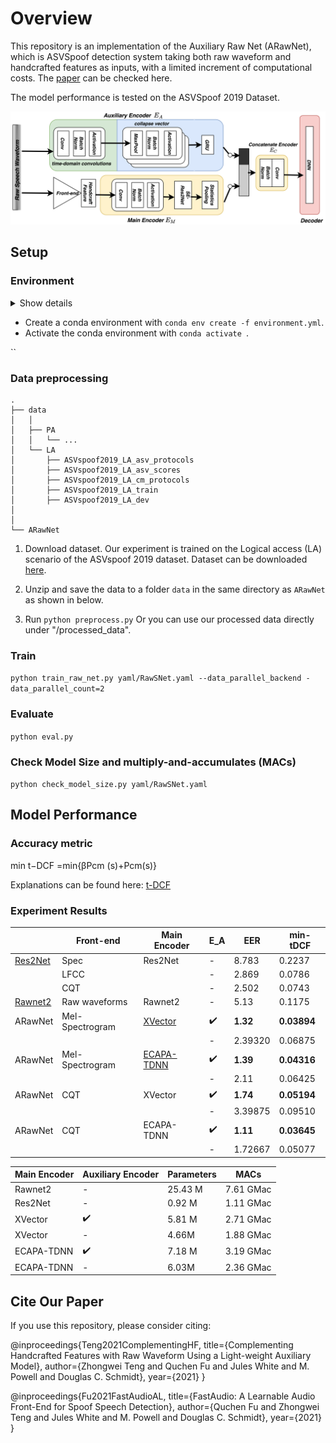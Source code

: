 # Overview

This repository is an implementation of the Auxiliary Raw Net (ARawNet), which is ASVSpoof detection system taking both raw waveform and handcrafted features as inputs, with a limited increment of computational costs. The [paper](https://arxiv.org/abs/2109.02773) can be checked here.

The model performance is tested on the ASVSpoof 2019 Dataset.


![Overview](imgs/ARawNet-model-structure.png)

## Setup 

### Environment

<details><summary>Show details</summary>
<p>

* speechbrain==0.5.7
* pandas
* torch==1.9.1
* torchaudio==0.9.1
* nnAudio==0.2.6
* ptflops==0.6.6

</p>
</details>

-   Create a conda environment with  `conda env create -f environment.yml`.
-   Activate the conda environment with  `conda activate `.


``

### Data preprocessing
    .
    ├── data                       
    │   │
    │   ├── PA                  
    │   │   └── ...
    │   └── LA           
    │       ├── ASVspoof2019_LA_asv_protocols
    │       ├── ASVspoof2019_LA_asv_scores
    │       ├── ASVspoof2019_LA_cm_protocols
    │       ├── ASVspoof2019_LA_train
    │       ├── ASVspoof2019_LA_dev
    │       
    │
    └── ARawNet

1. Download dataset. Our experiment is trained on the Logical access (LA) scenario of the ASVspoof 2019 dataset. Dataset can be downloaded [here](https://datashare.is.ed.ac.uk/handle/10283/3336).
2. Unzip and save the data to a folder  `data`  in the same directory as  `ARawNet` as shown in below.

    
3. Run ``python preprocess.py``  Or you can use our processed data directly under "/processed_data".

### Train 

`python train_raw_net.py yaml/RawSNet.yaml --data_parallel_backend -data_parallel_count=2`

### Evaluate
  `python eval.py`

### Check Model Size and multiply-and-accumulates (MACs)
`python check_model_size.py yaml/RawSNet.yaml `



## Model Performance
### Accuracy metric

min t−DCF =min{βPcm (s)+Pcm(s)} 

Explanations can be found here: [t-DCF](https://arxiv.org/abs/1804.09618)

### Experiment Results






|   |Front-end    | Main Encoder| E_A  | EER | min-tDCF |
|---| ----------- | ----------- | ---- | --- | ----     | 
|[Res2Net](https://ieeexplore.ieee.org/abstract/document/9413828)| Spec        |  Res2Net |-     | 8.783 | 0.2237 |
|   | LFCC        |             |-     | 2.869 | 0.0786 |
|   | CQT         |             |-     | 2.502 | 0.0743 |
| [Rawnet2](https://ieeexplore.ieee.org/abstract/document/9414234) | Raw waveforms |Rawnet2 |-     | 5.13   | 0.1175|
|ARawNet|Mel-Spectrogram  | [XVector](https://ieeexplore.ieee.org/abstract/document/8461375)  | :heavy_check_mark:  | **1.32**| **0.03894**| 
|   |             |             |   -   |    2.39320    |    0.06875   |
| ARawNet  |  Mel-Spectrogram | [ECAPA-TDNN](https://arxiv.org/abs/2005.07143)   | :heavy_check_mark:|   **1.39** | **0.04316**   |
|   |             |             |   -   |      2.11 | 0.06425   |
| ARawNet |     CQT    |   XVector   |  :heavy_check_mark: |   **1.74**| **0.05194**      |
|   |             |             |   -   |     3.39875 | 0.09510     |
| ARawNet  |      CQT  |  ECAPA-TDNN  | :heavy_check_mark: |   **1.11**| **0.03645**   |
|   |             |             |    -  |   1.72667 | 0.05077      |



| Main Encoder | Auxiliary Encoder | Parameters | MACs |
| --- | --- | --- | --- |
Rawnet2 | - | 25.43 M | 7.61 GMac
Res2Net | - |  0.92 M | 1.11 GMac
XVector | :heavy_check_mark: | 5.81 M  | 2.71 GMac
XVector | - |  4.66M | 1.88 GMac
ECAPA-TDNN | :heavy_check_mark:  | 7.18 M | 3.19 GMac
ECAPA-TDNN | - | 6.03M |  2.36 GMac



## Cite Our Paper

If you use this repository, please consider citing:

@inproceedings{Teng2021ComplementingHF,
  title={Complementing Handcrafted Features with Raw Waveform Using a Light-weight Auxiliary Model},
  author={Zhongwei Teng and Quchen Fu and Jules White and M. Powell and Douglas C. Schmidt},
  year={2021}
}


@inproceedings{Fu2021FastAudioAL,
  title={FastAudio: A Learnable Audio Front-End for Spoof Speech Detection},
  author={Quchen Fu and Zhongwei Teng and Jules White and M. Powell and Douglas C. Schmidt},
  year={2021}
}
